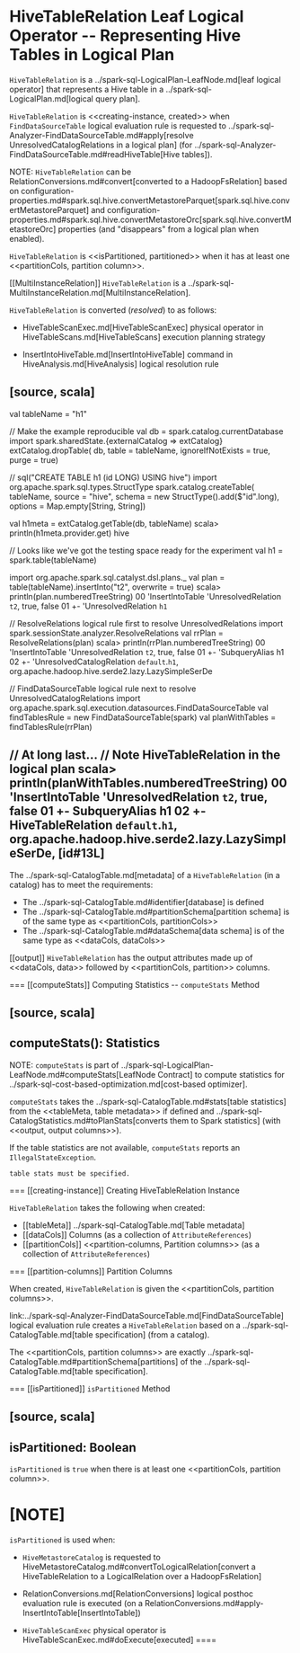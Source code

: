 # HiveTableRelation Leaf Logical Operator -- Representing Hive Tables in Logical Plan

`HiveTableRelation` is a ../spark-sql-LogicalPlan-LeafNode.md[leaf logical operator] that represents a Hive table in a ../spark-sql-LogicalPlan.md[logical query plan].

`HiveTableRelation` is <<creating-instance, created>> when `FindDataSourceTable` logical evaluation rule is requested to ../spark-sql-Analyzer-FindDataSourceTable.md#apply[resolve UnresolvedCatalogRelations in a logical plan] (for ../spark-sql-Analyzer-FindDataSourceTable.md#readHiveTable[Hive tables]).

NOTE: `HiveTableRelation` can be RelationConversions.md#convert[converted to a HadoopFsRelation] based on configuration-properties.md#spark.sql.hive.convertMetastoreParquet[spark.sql.hive.convertMetastoreParquet] and configuration-properties.md#spark.sql.hive.convertMetastoreOrc[spark.sql.hive.convertMetastoreOrc] properties (and "disappears" from a logical plan when enabled).

`HiveTableRelation` is <<isPartitioned, partitioned>> when it has at least one <<partitionCols, partition column>>.

[[MultiInstanceRelation]]
`HiveTableRelation` is a ../spark-sql-MultiInstanceRelation.md[MultiInstanceRelation].

`HiveTableRelation` is converted (_resolved_) to as follows:

* HiveTableScanExec.md[HiveTableScanExec] physical operator in HiveTableScans.md[HiveTableScans] execution planning strategy

* InsertIntoHiveTable.md[InsertIntoHiveTable] command in HiveAnalysis.md[HiveAnalysis] logical resolution rule

[source, scala]
----
val tableName = "h1"

// Make the example reproducible
val db = spark.catalog.currentDatabase
import spark.sharedState.{externalCatalog => extCatalog}
extCatalog.dropTable(
  db, table = tableName, ignoreIfNotExists = true, purge = true)

// sql("CREATE TABLE h1 (id LONG) USING hive")
import org.apache.spark.sql.types.StructType
spark.catalog.createTable(
  tableName,
  source = "hive",
  schema = new StructType().add($"id".long),
  options = Map.empty[String, String])

val h1meta = extCatalog.getTable(db, tableName)
scala> println(h1meta.provider.get)
hive

// Looks like we've got the testing space ready for the experiment
val h1 = spark.table(tableName)

import org.apache.spark.sql.catalyst.dsl.plans._
val plan = table(tableName).insertInto("t2", overwrite = true)
scala> println(plan.numberedTreeString)
00 'InsertIntoTable 'UnresolvedRelation `t2`, true, false
01 +- 'UnresolvedRelation `h1`

// ResolveRelations logical rule first to resolve UnresolvedRelations
import spark.sessionState.analyzer.ResolveRelations
val rrPlan = ResolveRelations(plan)
scala> println(rrPlan.numberedTreeString)
00 'InsertIntoTable 'UnresolvedRelation `t2`, true, false
01 +- 'SubqueryAlias h1
02    +- 'UnresolvedCatalogRelation `default`.`h1`, org.apache.hadoop.hive.serde2.lazy.LazySimpleSerDe

// FindDataSourceTable logical rule next to resolve UnresolvedCatalogRelations
import org.apache.spark.sql.execution.datasources.FindDataSourceTable
val findTablesRule = new FindDataSourceTable(spark)
val planWithTables = findTablesRule(rrPlan)

// At long last...
// Note HiveTableRelation in the logical plan
scala> println(planWithTables.numberedTreeString)
00 'InsertIntoTable 'UnresolvedRelation `t2`, true, false
01 +- SubqueryAlias h1
02    +- HiveTableRelation `default`.`h1`, org.apache.hadoop.hive.serde2.lazy.LazySimpleSerDe, [id#13L]
----

The ../spark-sql-CatalogTable.md[metadata] of a `HiveTableRelation` (in a catalog) has to meet the requirements:

* The ../spark-sql-CatalogTable.md#identifier[database] is defined
* The ../spark-sql-CatalogTable.md#partitionSchema[partition schema] is of the same type as <<partitionCols, partitionCols>>
* The ../spark-sql-CatalogTable.md#dataSchema[data schema] is of the same type as <<dataCols, dataCols>>

[[output]]
`HiveTableRelation` has the output attributes made up of <<dataCols, data>> followed by <<partitionCols, partition>> columns.

=== [[computeStats]] Computing Statistics -- `computeStats` Method

[source, scala]
----
computeStats(): Statistics
----

NOTE: `computeStats` is part of ../spark-sql-LogicalPlan-LeafNode.md#computeStats[LeafNode Contract] to compute statistics for ../spark-sql-cost-based-optimization.md[cost-based optimizer].

`computeStats` takes the ../spark-sql-CatalogTable.md#stats[table statistics] from the <<tableMeta, table metadata>> if defined and ../spark-sql-CatalogStatistics.md#toPlanStats[converts them to Spark statistics] (with <<output, output columns>>).

If the table statistics are not available, `computeStats` reports an `IllegalStateException`.

```
table stats must be specified.
```

=== [[creating-instance]] Creating HiveTableRelation Instance

`HiveTableRelation` takes the following when created:

* [[tableMeta]] ../spark-sql-CatalogTable.md[Table metadata]
* [[dataCols]] Columns (as a collection of `AttributeReferences`)
* [[partitionCols]] <<partition-columns, Partition columns>> (as a collection of `AttributeReferences`)

=== [[partition-columns]] Partition Columns

When created, `HiveTableRelation` is given the <<partitionCols, partition columns>>.

link:../spark-sql-Analyzer-FindDataSourceTable.md[FindDataSourceTable] logical evaluation rule creates a `HiveTableRelation` based on a ../spark-sql-CatalogTable.md[table specification] (from a catalog).

The <<partitionCols, partition columns>> are exactly ../spark-sql-CatalogTable.md#partitionSchema[partitions] of the ../spark-sql-CatalogTable.md[table specification].

=== [[isPartitioned]] `isPartitioned` Method

[source, scala]
----
isPartitioned: Boolean
----

`isPartitioned` is `true` when there is at least one <<partitionCols, partition column>>.

[NOTE]
====
`isPartitioned` is used when:

* `HiveMetastoreCatalog` is requested to HiveMetastoreCatalog.md#convertToLogicalRelation[convert a HiveTableRelation to a LogicalRelation over a HadoopFsRelation]

* RelationConversions.md[RelationConversions] logical posthoc evaluation rule is executed (on a RelationConversions.md#apply-InsertIntoTable[InsertIntoTable])

* `HiveTableScanExec` physical operator is HiveTableScanExec.md#doExecute[executed]
====
